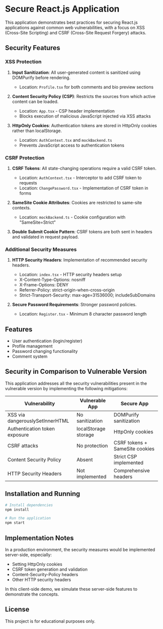 # Secure React.js Application

This application demonstrates best practices for securing React.js applications against common web vulnerabilities, with a focus on XSS (Cross-Site Scripting) and CSRF (Cross-Site Request Forgery) attacks.

## Security Features

### XSS Protection

1. **Input Sanitization**: All user-generated content is sanitized using DOMPurify before rendering.
   - Location: `Profile.tsx` for both comments and bio preview sections

2. **Content Security Policy (CSP)**: Restricts the sources from which active content can be loaded.
   - Location: `App.tsx` - CSP header implementation
   - Blocks execution of malicious JavaScript injected via XSS attacks

3. **HttpOnly Cookies**: Authentication tokens are stored in HttpOnly cookies rather than localStorage.
   - Location: `AuthContext.tsx` and `mockBackend.ts`
   - Prevents JavaScript access to authentication tokens

### CSRF Protection

1. **CSRF Tokens**: All state-changing operations require a valid CSRF token.
   - Location: `AuthContext.tsx` - Interceptor to add CSRF token to requests
   - Location: `ChangePassword.tsx` - Implementation of CSRF token in forms

2. **SameSite Cookie Attributes**: Cookies are restricted to same-site contexts.
   - Location: `mockBackend.ts` - Cookie configuration with "SameSite=Strict"

3. **Double Submit Cookie Pattern**: CSRF tokens are both sent in headers and validated in request payload.

### Additional Security Measures

1. **HTTP Security Headers**: Implementation of recommended security headers.
   - Location: `index.tsx` - HTTP security headers setup
   - X-Content-Type-Options: nosniff
   - X-Frame-Options: DENY
   - Referrer-Policy: strict-origin-when-cross-origin
   - Strict-Transport-Security: max-age=31536000; includeSubDomains

2. **Secure Password Requirements**: Stronger password policies.
   - Location: `Register.tsx` - Minimum 8 character password length

## Features

- User authentication (login/register)
- Profile management
- Password changing functionality
- Comment system

## Security in Comparison to Vulnerable Version

This application addresses all the security vulnerabilities present in the vulnerable version by implementing the following mitigations:

| Vulnerability | Vulnerable App | Secure App |
|--------------|----------------|------------|
| XSS via dangerouslySetInnerHTML | No sanitization | DOMPurify sanitization |
| Authentication token exposure | localStorage storage | HttpOnly cookies |
| CSRF attacks | No protection | CSRF tokens + SameSite cookies |
| Content Security Policy | Absent | Strict CSP implemented |
| HTTP Security Headers | Not implemented | Comprehensive headers |

## Installation and Running

```bash
# Install dependencies
npm install

# Run the application
npm start
```

## Implementation Notes

In a production environment, the security measures would be implemented server-side, especially:
- Setting HttpOnly cookies
- CSRF token generation and validation
- Content-Security-Policy headers
- Other HTTP security headers

In this client-side demo, we simulate these server-side features to demonstrate the concepts.

## License

This project is for educational purposes only.
